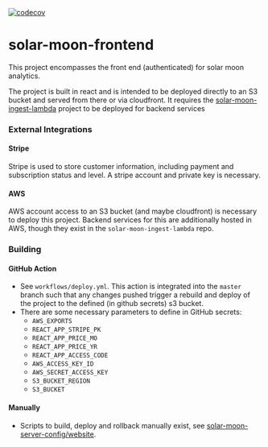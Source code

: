 [![codecov](https://codecov.io/gh/bigboxer23/solar-moon-frontend/branch/master/graph/badge.svg)](https://codecov.io/gh/bigboxer23/solar-moon-frontend)

# solar-moon-frontend

This project encompasses the front end (authenticated) for solar moon analytics.

The project is built in react and is intended to be deployed directly to an S3 bucket and served from there or via cloudfront.
It requires the [solar-moon-ingest-lambda](https://github.com/bigboxer23/solar-moon-ingest-lambda) project to be deployed
for backend services

### External Integrations

#### Stripe

Stripe is used to store customer information, including payment and subscription status and level. A stripe account and
private key is necessary.

#### AWS

AWS account access to an S3 bucket (and maybe cloudfront) is necessary to deploy this project. Backend services for this
are additionally hosted in AWS, though they exist in the `solar-moon-ingest-lambda` repo.

### Building

#### GitHub Action

- See `workflows/deploy.yml`. This action is integrated into the `master` branch such that any changes pushed trigger a
  rebuild and deploy of the project to the defined (in github secrets) s3 bucket.
- There are some necessary parameters to define in GitHub secrets:
  - `AWS_EXPORTS`
  - `REACT_APP_STRIPE_PK`
  - `REACT_APP_PRICE_MO`
  - `REACT_APP_PRICE_YR`
  - `REACT_APP_ACCESS_CODE`
  - `AWS_ACCESS_KEY_ID`
  - `AWS_SECRET_ACCESS_KEY`
  - `S3_BUCKET_REGION`
  - `S3_BUCKET`

#### Manually

- Scripts to build, deploy and rollback manually exist, see [solar-moon-server-config/website](https://github.com/bigboxer23/solar-moon-server-config/tree/main/scripts/website).
